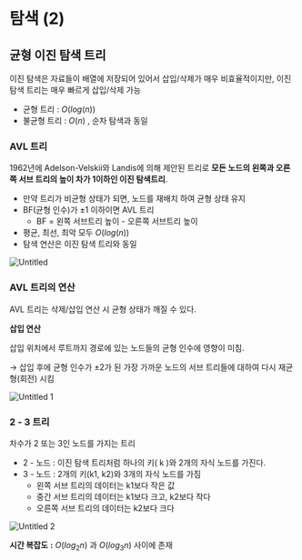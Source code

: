 # 탐색 (2)

## 균형 이진 탐색 트리

이진 탐색은 자료들이 배열에 저장되어 있어서 삽입/삭제가 매우 비효율적이지만, 이진 탐색 트리는 매우 빠르게 삽입/삭제 가능

- 균형 트리 : $O(log(n))$
- 불균형 트리 : $O(n)$ , 순차 탐색과 동일

### AVL 트리

1962년에 Adelson-Velskii와 Landis에 의해 제안된 트리로 **모든 노드의 왼쪽과 오른쪽 서브 트리의 높이 차가 1이하인 이진 탐색트리**.

- 만약 트리가 비균형 상태가 되면, 노드를 재배치 하여 균형 상태 유지
- BF(균형 인수)가 ±1 이하이면 AVL 트리
    - BF = 왼쪽 서브트리 높이 - 오른쪽 서브트리 높이
- 평균, 최선, 최악 모두 $O(log(n))$
- 탐색 연산은 이진 탐색 트리와 동일

![Untitled](https://user-images.githubusercontent.com/101644572/172036635-2ba2a145-3319-4230-8fe1-d85b557469cf.png)

### **AVL 트리의 연산**

AVL 트리는 삭제/삽입 연산 시 균형 상태가 깨질 수 있다.

**삽입 연산**

삽입 위치에서 루트까지 경로에 있는 노드들의 균형 인수에 영향이 미침.

→ 삽입 후에 균형 인수가 ±2가 된 가장 가까운 노드의 서브 트리들에 대하여 다시 재균형(회전) 시킴

![Untitled 1](https://user-images.githubusercontent.com/101644572/172036639-141faccf-a666-41b5-a093-a98464b8c5e9.png)

### 2 - 3 트리

차수가 2 또는 3인 노드를 가지는 트리

- 2 - 노드 : 이진 탐색 트리처럼 하나의 키( k )와 2개의 자식 노드를 가진다.
- 3 - 노드 : 2개의 키(k1, k2)와 3개의 자식 노드를 가짐
    - 왼쪽 서브 트리의 데이터는 k1보다 작은 값
    - 중간 서브 트리의 데이터는 k1보다 크고, k2보다 작다
    - 오른쪽 서브 트리의 데이터는 k2보다 크다

![Untitled 2](https://user-images.githubusercontent.com/101644572/172036642-c62b57ee-b48a-48bf-a2e1-a8948131a189.png)

**시간 복잡도**  **:** $O(log_2n)$ 과 $O(log_3n)$ 사이에 존재
